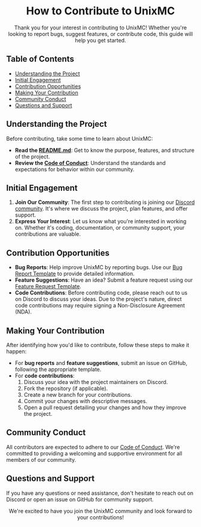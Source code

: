 <div align="center">

# How to Contribute to UnixMC

Thank you for your interest in contributing to UnixMC! Whether you're looking to report bugs, suggest features, or contribute code, this guide will help you get started.

</div>

## Table of Contents

- [Understanding the Project](#understanding-the-project)
- [Initial Engagement](#initial-engagement)
- [Contribution Opportunities](#contribution-opportunities)
- [Making Your Contribution](#making-your-contribution)
- [Community Conduct](#community-conduct)
- [Questions and Support](#questions-and-support)

## Understanding the Project

Before contributing, take some time to learn about UnixMC:
- **Read the [README.md](README.md)**: Get to know the purpose, features, and structure of the project.
- **Review the [Code of Conduct](CODE_OF_CONDUCT.md)**: Understand the standards and expectations for behavior within our community.

## Initial Engagement

1. **Join Our Community**: The first step to contributing is joining our [Discord community](https://discord.gg/unixmc). It's where we discuss the project, plan features, and offer support.
2. **Express Your Interest**: Let us know what you're interested in working on. Whether it's coding, documentation, or community support, your contributions are valuable.

## Contribution Opportunities

- **Bug Reports**: Help improve UnixMC by reporting bugs. Use our [Bug Report Template](BUG_REPORT_TEMPLATE.md) to provide detailed information.
- **Feature Suggestions**: Have an idea? Submit a feature request using our [Feature Request Template](FEATURE_REQUEST_TEMPLATE.md).
- **Code Contributions**: Before contributing code, please reach out to us on Discord to discuss your ideas. Due to the project's nature, direct code contributions may require signing a Non-Disclosure Agreement (NDA).

## Making Your Contribution

After identifying how you'd like to contribute, follow these steps to make it happen:
- For **bug reports** and **feature suggestions**, submit an issue on GitHub, following the appropriate template.
- For **code contributions**:
  1. Discuss your idea with the project maintainers on Discord.
  2. Fork the repository (if applicable).
  3. Create a new branch for your contributions.
  4. Commit your changes with descriptive messages.
  5. Open a pull request detailing your changes and how they improve the project.

## Community Conduct

All contributors are expected to adhere to our [Code of Conduct](profile/CODE_OF_CONDUCT.md). We're committed to providing a welcoming and supportive environment for all members of our community.

## Questions and Support

If you have any questions or need assistance, don't hesitate to reach out on Discord or open an issue on GitHub for community support.

<div align="center">

We're excited to have you join the UnixMC community and look forward to your contributions!

</div>
